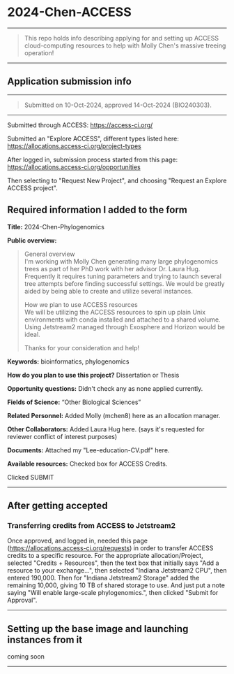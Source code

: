 # 2024-Chen-ACCESS

---

> This repo holds info describing applying for and setting up ACCESS cloud-computing resources to help with Molly Chen's massive treeing operation!

---

## Application submission info

---
> Submitted on 10-Oct-2024, approved 14-Oct-2024 (BIO240303).
---

Submitted through ACCESS: https://access-ci.org/

Submitted an "Explore ACCESS", different types listed here: https://allocations.access-ci.org/project-types

After logged in, submission process started from this page: https://allocations.access-ci.org/opportunities

Then selecting to "Request New Project", and choosing "Request an Explore ACCESS project". 

## Required information I added to the form

**Title:** 2024-Chen-Phylogenomics

**Public overview:**  

> General overview  
> I'm working with Molly Chen generating many large phylogenomics trees as part of her PhD work with her advisor Dr. Laura Hug. Frequently it requires tuning parameters and trying to launch several tree attempts before finding successful settings. We would be greatly aided by being able to create and utilize several instances.
> 
> How we plan to use ACCESS resources  
> We will be utilizing the ACCESS resources to spin up plain Unix environments with conda installed and attached to a shared volume. Using Jetstream2 managed through Exosphere and Horizon would be ideal.
>  
> Thanks for your consideration and help!

**Keywords:** bioinformatics, phylogenomics

**How do you plan to use this project?** Dissertation or Thesis

**Opportunity questions:** Didn't check any as none applied currently.

**Fields of Science:** “Other Biological Sciences”

**Related Personnel:** Added Molly (mchen8) here as an allocation manager.

**Other Collaborators:** Added Laura Hug here. (says it's requested for reviewer conflict of interest purposes)

**Documents:** Attached my "Lee-education-CV.pdf" here.

**Available resources:** Checked box for ACCESS Credits. 

Clicked SUBMIT

---

## After getting accepted

### Transferring credits from ACCESS to Jetstream2
Once approved, and logged in, needed this page (https://allocations.access-ci.org/requests) in order to transfer ACCESS credits to a specific resource. For the appropriate allocation/Project, selected "Credits + Resources", then the text box that initially says "Add a resource to your exchange...", then selected "Indiana Jetstream2 CPU", then entered 190,000. Then for "Indiana Jetstream2 Storage" added the remaining 10,000, giving 10 TB of shared storage to use. And just put a note saying "Will enable large-scale phylogenomics.", then clicked "Submit for Approval".

---

## Setting up the base image and launching instances from it

coming soon

---
